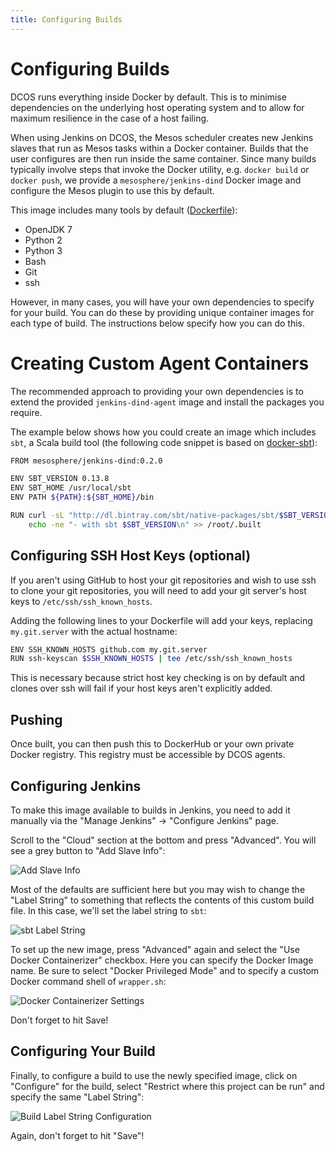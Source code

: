```yaml
---
title: Configuring Builds
---
```


# Configuring Builds

DCOS runs everything inside Docker by default. This is to minimise dependencies on the underlying host operating system and to allow for maximum resilience in the case of a host failing.

When using Jenkins on DCOS, the Mesos scheduler creates new Jenkins slaves that run as Mesos tasks within a Docker container. Builds that the user configures are then run inside the same container. Since many builds typically involve steps that invoke the Docker utility, e.g. `docker build` or `docker push`, we provide a `mesosphere/jenkins-dind` Docker image and configure the Mesos plugin to use this by default.

This image includes many tools by default ([Dockerfile](https://github.com/mesosphere/jenkins-mesos/blob/master/dind-agent/Dockerfile)):
* OpenJDK 7
* Python 2
* Python 3
* Bash
* Git
* ssh

However, in many cases, you will have your own dependencies to specify for your build. You can do these by providing unique container images for each type of build. The instructions below specify how you can do this.

# Creating Custom Agent Containers

The recommended approach to providing your own dependencies is to extend the provided `jenkins-dind-agent` image and install the packages you require.

The example below shows how you could create an image which includes `sbt`, a Scala build tool (the following code snippet is based on [docker-sbt](https://github.com/1science/docker-sbt/blob/latest/Dockerfile)):
```sh
FROM mesosphere/jenkins-dind:0.2.0

ENV SBT_VERSION 0.13.8
ENV SBT_HOME /usr/local/sbt
ENV PATH ${PATH}:${SBT_HOME}/bin

RUN curl -sL "http://dl.bintray.com/sbt/native-packages/sbt/$SBT_VERSION/sbt-$SBT_VERSION.tgz" | gunzip | tar -x -C /usr/local && \
    echo -ne "- with sbt $SBT_VERSION\n" >> /root/.built
```

## Configuring SSH Host Keys (optional)

If you aren't using GitHub to host your git repositories and wish to use ssh to clone your git repositories, you will need to add your git server's host keys to `/etc/ssh/ssh_known_hosts`. 

Adding the following lines to your Dockerfile will add your keys, replacing `my.git.server` with the actual hostname:
```sh
ENV SSH_KNOWN_HOSTS github.com my.git.server
RUN ssh-keyscan $SSH_KNOWN_HOSTS | tee /etc/ssh/ssh_known_hosts
```

This is necessary because strict host key checking is on by default and clones over ssh will fail if your host keys aren't explicitly added.

## Pushing

Once built, you can then push this to DockerHub or your own private Docker registry. This registry must be accessible by DCOS agents.

## Configuring Jenkins

To make this image available to builds in Jenkins, you need to add it manually via the "Manage Jenkins" -> "Configure Jenkins" page.

Scroll to the "Cloud" section at the bottom and press "Advanced". You will see a grey button to "Add Slave Info":

![Add Slave Info]({{site.baseurl}}/img/add-slave-info.png)

Most of the defaults are sufficient here but you may wish to change the "Label String" to something that reflects the contents of this custom build file. In this case, we'll set the label string to `sbt`:

![sbt Label String]({{site.baseurl}}/img/sbt-label-string.png)

To set up the new image, press "Advanced" again and select the "Use Docker Containerizer" checkbox. Here you can specify the Docker Image name. Be sure to select "Docker Privileged Mode" and to specify a custom Docker command shell of `wrapper.sh`:

![Docker Containerizer Settings]({{site.baseurl}}/img/docker-containerizer-settings.png)

Don't forget to hit Save!

## Configuring Your Build

Finally, to configure a build to use the newly specified image, click on "Configure" for the build, select "Restrict where this project can be run" and specify the same "Label String":

![Build Label String Configuration]({{site.baseurl}}/img/build-label-string.png)

Again, don't forget to hit "Save"!